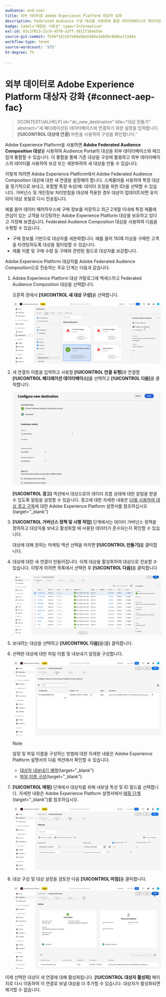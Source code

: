 ```yaml
---
audience: end-user
title: 외부 데이터로 Adobe Experience Platform 대상자 강화
description: Federated Audience 구성 대상을 사용하여 통합 데이터베이스의 데이터로 Adobe Experience Platform 대상을 세분화하고 보강하는 방법을 알아봅니다.
badge: label="제한된 가용성" type="Informative"
exl-id: 03c2f813-21c9-4570-a3ff-3011f164a55e
source-git-commit: f549f1611bfe6deb6dc684e3a0d9c968ba7c184a
workflow-type: tm+mt
source-wordcount: '573'
ht-degree: 7%

---
```


# 외부 데이터로 Adobe Experience Platform 대상자 강화 {#connect-aep-fac}

>[!CONTEXTUALHELP]
>id="dc_new_destination"
>title="대상 만들기"
>abstract="새 페더레이션된 데이터베이스에 연결하기 위한 설정을 입력합니다. **[!UICONTROL 대상에 연결]** 버튼을 사용하여 구성을 확인합니다."

Adobe Experience Platform을 사용하면 **Adobe Federated Audience Composition 대상**&#x200B;을 사용하여 Audience Portal의 대상을 외부 데이터베이스와 매끄럽게 통합할 수 있습니다. 이 통합을 통해 기존 대상을 구성에 활용하고 외부 데이터베이스의 데이터를 사용하여 보강 또는 세분화하여 새 대상을 만들 수 있습니다.

이렇게 하려면 Adobe Experience Platform에서 Adobe Federated Audience Composition 대상에 대한 새 연결을 설정해야 합니다. 스케줄러를 사용하여 특정 대상을 정기적으로 보내고, 포함할 특정 속성(예: 데이터 조정을 위한 ID)을 선택할 수 있습니다. 거버넌스 및 개인정보 처리방침을 대상에 적용한 경우 대상이 업데이트되면 유지되어 대상 포털로 다시 전송됩니다.

예를 들어 데이터 웨어하우스에 구매 정보를 저장하고 최근 2개월 이내에 특정 제품에 관심이 있는 고객을 타깃팅하는 Adobe Experience Platform 대상을 보유하고 있다고 가정해 보겠습니다. Federated Audience Composition 대상을 사용하여 다음을 수행할 수 있습니다.

* 구매 정보를 기반으로 대상자를 세분화합니다. 예를 들어 150$ 이상을 구매한 고객을 타겟팅하도록 대상을 필터링할 수 있습니다.
* 제품 이름 및 구매 수량 등 구매와 관련된 필드로 대상자를 보강합니다.

Adobe Experience Platform 대상자를 Adobe Federated Audience Composition으로 전송하는 주요 단계는 다음과 같습니다.

1. Adobe Experience Platform 대상 카탈로그에 액세스하고 Federated Audience Composition 대상을 선택합니다.

   오른쪽 창에서 **[!UICONTROL 새 대상 구성]**&#x200B;을 선택합니다.

   ![](assets/destination-new.png)

1. 새 연결의 이름을 입력하고 사용할 **[!UICONTROL 연결 유형]**&#x200B;과 연결할 **[!UICONTROL 페더레이션 데이터베이스]**&#x200B;를 선택하고 **[!UICONTROL 다음]**&#x200B;을 클릭합니다.

   ![](assets/destination-configure.png)

   **[!UICONTROL 경고]** 섹션에서 대상으로의 데이터 흐름 상태에 대한 알림을 받을 수 있도록 알림을 설정할 수 있습니다. 경고에 대한 자세한 내용은 [UI를 사용하여 대상 경고 구독](https://experienceleague.adobe.com/en/docs/experience-platform/destinations/ui/alerts)에 대한 Adobe Experience Platform 설명서를 참조하십시오{target="_blank"}

1. **[!UICONTROL 거버넌스 정책 및 시행 작업]** 단계에서는 데이터 거버넌스 정책을 정의하고 대상자를 보내고 활성화할 때 사용된 데이터가 준수되는지 확인할 수 있습니다.

   대상에 대해 원하는 마케팅 액션 선택을 마치면 **[!UICONTROL 만들기]**&#x200B;를 클릭합니다.

1. 대상에 대한 새 연결이 만들어집니다. 이제 대상을 활성화하여 대상으로 전송할 수 있습니다. 이렇게 하려면 목록에서 선택한 후 **[!UICONTROL 다음]**&#x200B;을 클릭합니다

   ![](assets/destination-activate.png)

1. 보내려는 대상을 선택하고 **[!UICONTROL 다음]**&#x200B;을(를) 클릭합니다.

1. 선택한 대상에 대한 파일 이름 및 내보내기 일정을 구성합니다.

   ![](assets/destination-schedule.png)

   >[!NOTE]
   >
   >일정 및 파일 이름을 구성하는 방법에 대한 자세한 내용은 Adobe Experience Platform 설명서의 다음 섹션에서 확인할 수 있습니다.
   >
   >* [대상자 내보내기 예약](https://experienceleague.adobe.com/en/docs/experience-platform/destinations/ui/activate/activate-batch-profile-destinations#scheduling){target="_blank"}
   >* [파일 이름 구성](https://experienceleague.adobe.com/en/docs/experience-platform/destinations/ui/activate/activate-batch-profile-destinations#configure-file-names){target="_blank"}

1. **[!UICONTROL 매핑]** 단계에서 대상자를 위해 내보낼 특성 및 ID 필드를 선택합니다. 자세한 내용은 Adobe Experience Platform 설명서에서 [매핑 단계](https://experienceleague.adobe.com/en/docs/experience-platform/destinations/ui/activate/activate-batch-profile-destinations#mapping){target="_blank"}를 참조하십시오.

   ![](assets/destination-attributes.png)

1. 대상 구성 및 대상 설정을 검토한 다음 **[!UICONTROL 마침]**&#x200B;을 클릭합니다.

   ![](assets/destination-review.png)

이제 선택한 대상이 새 연결에 대해 활성화됩니다. **[!UICONTROL 대상자 활성화]** 페이지로 다시 이동하여 이 연결로 보낼 대상을 더 추가할 수 있습니다. 대상자가 활성화되면 제거할 수 없습니다.
